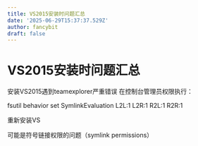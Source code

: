 ```yaml
---
title: VS2015安装时问题汇总
date: '2025-06-29T15:37:37.529Z'
author: fancybit
draft: false
---
```

<div class="header"><h1 class="single-title animate__animated animate__pulse animate__faster">VS2015安装时问题汇总</h1></div>

<div class="content" id="content"><p>安装VS2015遇到teamexplorer严重错误 在控制台管理员权限执行：</p><p>fsutil behavior set SymlinkEvaluation L2L:1 L2R:1 R2L:1 R2R:1</p><p>重新安装VS</p><p></p><p>可能是符号链接权限的问题（symlink permissions）</p><!-- raw HTML omitted --></div>

